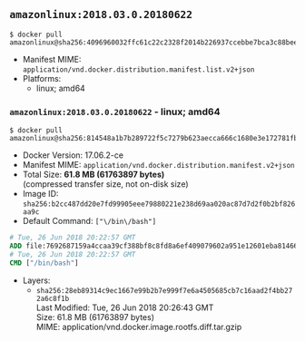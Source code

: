 ## `amazonlinux:2018.03.0.20180622`

```console
$ docker pull amazonlinux@sha256:4096960032ffc61c22c2328f2014b226937ccebbe7bca3c88bee46c7c4f6a595
```

-	Manifest MIME: `application/vnd.docker.distribution.manifest.list.v2+json`
-	Platforms:
	-	linux; amd64

### `amazonlinux:2018.03.0.20180622` - linux; amd64

```console
$ docker pull amazonlinux@sha256:814548a1b7b289722f5c7279b623aecca666c1680e3e172781fb9682104b7878
```

-	Docker Version: 17.06.2-ce
-	Manifest MIME: `application/vnd.docker.distribution.manifest.v2+json`
-	Total Size: **61.8 MB (61763897 bytes)**  
	(compressed transfer size, not on-disk size)
-	Image ID: `sha256:b2cc487dd20e7fd99905eee79880221e238d69aa020ac87d7d2f0b2bf826aa9c`
-	Default Command: `["\/bin\/bash"]`

```dockerfile
# Tue, 26 Jun 2018 20:22:57 GMT
ADD file:7692687159a4ccaa39cf388bf8c8fd8a6ef409079602a951e12601eba8146606 in / 
# Tue, 26 Jun 2018 20:22:57 GMT
CMD ["/bin/bash"]
```

-	Layers:
	-	`sha256:28eb89314c9ec1667e99b2b7e999f7e6a4505685cb7c16aad2f4bb272a6c8f1b`  
		Last Modified: Tue, 26 Jun 2018 20:26:43 GMT  
		Size: 61.8 MB (61763897 bytes)  
		MIME: application/vnd.docker.image.rootfs.diff.tar.gzip
